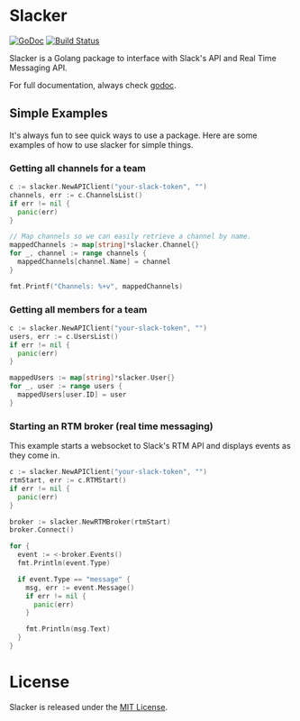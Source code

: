 # Slacker

[![GoDoc](https://godoc.org/github.com/bobbytables/slacker?status.svg)](https://godoc.org/github.com/bobbytables/slacker)
[![Build Status](https://travis-ci.org/bobbytables/slacker.svg?branch=master)](https://travis-ci.org/bobbytables/slacker)

Slacker is a Golang package to interface with Slack's API and Real Time Messaging API.

For full documentation, always check [godoc](https://godoc.org/github.com/bobbytables/slacker).

## Simple Examples

It's always fun to see quick ways to use a package. Here are some examples of
how to use slacker for simple things.

### Getting all channels for a team

```go
c := slacker.NewAPIClient("your-slack-token", "")
channels, err := c.ChannelsList()
if err != nil {
  panic(err)
}

// Map channels so we can easily retrieve a channel by name.
mappedChannels := map[string]*slacker.Channel{}
for _, channel := range channels {
  mappedChannels[channel.Name] = channel
}

fmt.Printf("Channels: %+v", mappedChannels)
```

### Getting all members for a team

```go
c := slacker.NewAPIClient("your-slack-token", "")
users, err := c.UsersList()
if err != nil {
  panic(err)
}

mappedUsers := map[string]*slacker.User{}
for _, user := range users {
  mappedUsers[user.ID] = user
}
```

### Starting an RTM broker (real time messaging)

This example starts a websocket to Slack's RTM API and displays events as they
come in.

```go
c := slacker.NewAPIClient("your-slack-token", "")
rtmStart, err := c.RTMStart()
if err != nil {
  panic(err)
}

broker := slacker.NewRTMBroker(rtmStart)
broker.Connect()

for {
  event := <-broker.Events()
  fmt.Println(event.Type)

  if event.Type == "message" {
    msg, err := event.Message()
    if err != nil {
      panic(err)
    }

    fmt.Println(msg.Text)
  }
}
```


# License

Slacker is released under the [MIT License](LICENSE.md).
